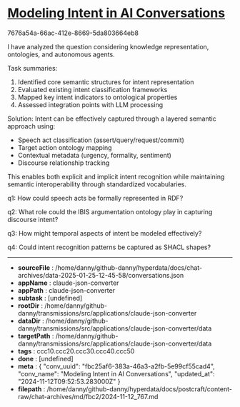 # [Modeling Intent in AI Conversations](https://claude.ai/chat/fbc25af6-383a-46a3-a2fb-5e99cf55cad4)

7676a54a-66ac-412e-8669-5da803664eb8

 I have analyzed the question considering knowledge representation, ontologies, and autonomous agents.

Task summaries:
1. Identified core semantic structures for intent representation
2. Evaluated existing intent classification frameworks
3. Mapped key intent indicators to ontological properties 
4. Assessed integration points with LLM processing

Solution:
Intent can be effectively captured through a layered semantic approach using:
- Speech act classification (assert/query/request/commit)
- Target action ontology mapping
- Contextual metadata (urgency, formality, sentiment)
- Discourse relationship tracking

This enables both explicit and implicit intent recognition while maintaining semantic interoperability through standardized vocabularies.

q1: How could speech acts be formally represented in RDF?

q2: What role could the IBIS argumentation ontology play in capturing discourse intent?

q3: How might temporal aspects of intent be modeled effectively?

q4: Could intent recognition patterns be captured as SHACL shapes?

---

* **sourceFile** : /home/danny/github-danny/hyperdata/docs/chat-archives/data-2025-01-25-12-45-58/conversations.json
* **appName** : claude-json-converter
* **appPath** : claude-json-converter
* **subtask** : [undefined]
* **rootDir** : /home/danny/github-danny/transmissions/src/applications/claude-json-converter
* **dataDir** : /home/danny/github-danny/transmissions/src/applications/claude-json-converter/data
* **targetPath** : /home/danny/github-danny/transmissions/src/applications/claude-json-converter/data
* **tags** : ccc10.ccc20.ccc30.ccc40.ccc50
* **done** : [undefined]
* **meta** : {
  "conv_uuid": "fbc25af6-383a-46a3-a2fb-5e99cf55cad4",
  "conv_name": "Modeling Intent in AI Conversations",
  "updated_at": "2024-11-12T09:52:53.283000Z"
}
* **filepath** : /home/danny/github-danny/hyperdata/docs/postcraft/content-raw/chat-archives/md/fbc2/2024-11-12_767.md